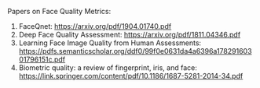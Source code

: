 Papers on Face Quality Metrics:

1. FaceQnet: https://arxiv.org/pdf/1904.01740.pdf
2. Deep Face Quality Assessment: https://arxiv.org/pdf/1811.04346.pdf
3. Learning Face Image Quality from Human Assessments: https://pdfs.semanticscholar.org/ddf0/99f0e0631da4a6396a17829160301796151c.pdf
4. Biometric quality: a review of fingerprint, iris, and face: https://link.springer.com/content/pdf/10.1186/1687-5281-2014-34.pdf

